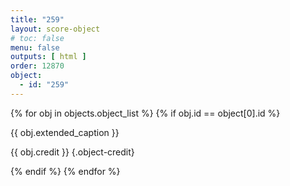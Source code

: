 ```yaml
---
title: "259"
layout: score-object
# toc: false
menu: false
outputs: [ html ]
order: 12870
object:
  - id: "259"
---
```


{% for obj in objects.object_list %}
{% if obj.id == object[0].id %}

{{ obj.extended_caption }}

{{ obj.credit }} {.object-credit}

{% endif %}
{% endfor %}
